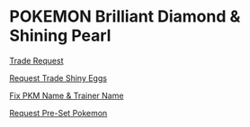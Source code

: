# POKEMON Brilliant Diamond & Shining Pearl

[Trade Request](https://github.com/lGodHatesMel/Shiny-Ditto-Bot-Wiki/blob/main/wiki/BDSP/BDSP-TradeRequest.md)

[Request Trade Shiny Eggs](https://github.com/lGodHatesMel/Shiny-Ditto-Bot-Wiki/blob/main/wiki/BDSP/BDSP-TradeRequest.md)

[Fix PKM Name & Trainer Name]()

[Request Pre-Set Pokemon]()
